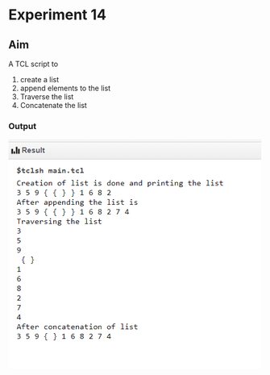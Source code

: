 # Experiment 14
## Aim
A TCL script to
1. create a list         
2. append elements to the list
3. Traverse the list  
4. Concatenate the list


### Output
![output](exp14.png)
